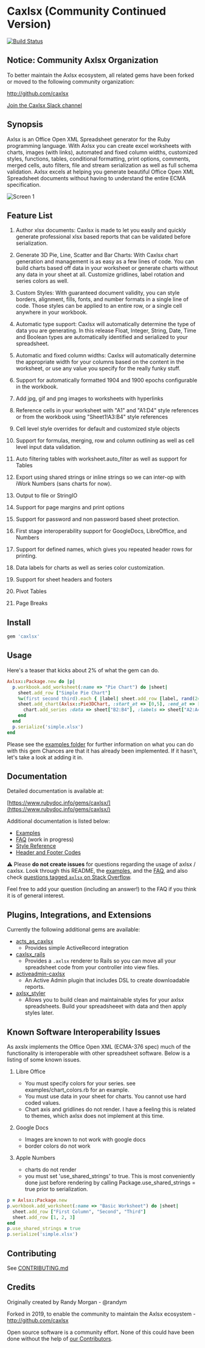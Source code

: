 # Caxlsx (Community Continued Version)
[![Build Status](https://travis-ci.com/caxlsx/caxlsx.svg?branch=master)](https://travis-ci.com/caxlsx/caxlsx)

## Notice: Community Axlsx Organization

To better maintain the Axlsx ecosystem, all related gems have been forked or moved to the following community organization: 

http://github.com/caxlsx

[Join the Caxlsx Slack channel](https://join.slack.com/t/caxlsx/shared_invite/enQtOTI5OTM0MzI1Njk5LTBlMDQzNDk2YzkwODMxMmVkODMyYzJiZGU5NTQ3YTg5NTBlN2IwZTlmNTRjNzhiY2E0MDY2OTEyYmFlODI5NjA)

## Synopsis

Axlsx is an Office Open XML Spreadsheet generator for the Ruby programming language.
With Axlsx you can create excel worksheets with charts, images (with links), automated and fixed column widths, customized styles, functions, tables, conditional formatting, print options, comments, merged cells, auto filters, file and stream serialization  as well as full schema validation. Axlsx excels at helping you generate beautiful Office Open XML Spreadsheet documents without having to understand the entire ECMA specification.

![Screen 1](https://github.com/caxlsx/caxlsx/raw/master/examples/sample.png)


## Feature List

1. Author xlsx documents: Caxlsx is made to let you easily and quickly generate professional xlsx based reports that can be validated before serialization.

2. Generate 3D Pie, Line, Scatter and Bar Charts: With Caxlsx chart generation and management is as easy as a few lines of code. You can build charts based off data in your worksheet or generate charts without any data in your sheet at all. Customize gridlines, label rotation and series colors as well.

3. Custom Styles: With guaranteed document validity, you can style borders, alignment, fills, fonts, and number formats in a single line of code. Those styles can be applied to an entire row, or a single cell anywhere in your workbook.

4. Automatic type support: Caxlsx will automatically determine the type of data you are generating. In this release Float, Integer, String, Date, Time and Boolean types are automatically identified and serialized to your spreadsheet.

5. Automatic and fixed column widths: Caxlsx will automatically determine the appropriate width for your columns based on the content in the worksheet, or use any value you specify for the really funky stuff.

6. Support for automatically formatted 1904 and 1900 epochs configurable in the workbook.

7. Add jpg, gif and png images to worksheets with hyperlinks

8. Reference cells in your worksheet with "A1" and "A1:D4" style references or from the workbook using "Sheet1!A3:B4" style references

9. Cell level style overrides for default and customized style objects

10. Support for formulas, merging, row and column outlining as well as
cell level input data validation.

12. Auto filtering tables with worksheet.auto_filter as well as support for Tables

13. Export using shared strings or inline strings so we can inter-op with iWork Numbers (sans charts for now).

14. Output to file or StringIO

15. Support for page margins and print options

16. Support for password and non password based sheet protection.

17. First stage interoperability support for GoogleDocs, LibreOffice,
and Numbers

18. Support for defined names, which gives you repeated header rows for printing.

19. Data labels for charts as well as series color customization.

20. Support for sheet headers and footers

21. Pivot Tables

22. Page Breaks


## Install

```ruby
gem 'caxlsx'
```

## Usage

Here's a teaser that kicks about 2% of what the gem can do.

```ruby
Axlsx::Package.new do |p|
  p.workbook.add_worksheet(:name => "Pie Chart") do |sheet|
    sheet.add_row ["Simple Pie Chart"]
    %w(first second third).each { |label| sheet.add_row [label, rand(24)+1] }
    sheet.add_chart(Axlsx::Pie3DChart, :start_at => [0,5], :end_at => [10, 20], :title => "example 3: Pie Chart") do |chart|
      chart.add_series :data => sheet["B2:B4"], :labels => sheet["A2:A4"],  :colors => ['FF0000', '00FF00', '0000FF']
    end
  end
  p.serialize('simple.xlsx')
end
```

Please see the [examples folder](https://github.com/caxlsx/caxlsx/tree/master/examples) for further information on what you can do with this gem  Chances are that it has already been implemented. If it hasn't, let's take a look at adding it in.

## Documentation

Detailed documentation is available at:

[https://www.rubydoc.info/gems/caxlsx/](https://www.rubydoc.info/gems/caxlsx/)

Additional documentation is listed below:

- [Examples](https://github.com/caxlsx/caxlsx/tree/master/examples)
- [FAQ](https://github.com/caxlsx/caxlsx/wiki/FAQ) (work in progress)
- [Style Reference](https://github.com/caxlsx/caxlsx/blob/master/docs/style_reference.md)
- [Header and Footer Codes](https://github.com/caxlsx/caxlsx/blob/master/docs/header_and_footer_codes.md)

⚠ Please __do not create issues__ for questions regarding the usage of axlsx / caxlsx. Look through this README, the [examples](https://github.com/caxlsx/caxlsx/tree/master/examples/example.rb), and the [FAQ](https://github.com/caxlsx/caxlsx/wiki/FAQ), and also check [questions tagged `axlsx` on Stack Overflow](https://stackoverflow.com/questions/tagged/axlsx).

Feel free to add your question (including an answer!) to the FAQ if you think it is of general interest.

## Plugins, Integrations, and Extensions

Currently the following additional gems are available:

- [acts_as_caxlsx](https://github.com/caxlsx/acts_as_caxlsx)
  * Provides simple ActiveRecord integration
- [caxlsx_rails](https://github.com/caxlsx/caxlsx_rails)
  * Provides a `.axlsx` renderer to Rails so you can move all your spreadsheet code from your controller into view files.
- [activeadmin-caxlsx](https://github.com/caxlsx/activeadmin-caxlsx)
  * An Active Admin plugin that includes DSL to create downloadable reports.
- [axlsx_styler](https://github.com/axlsx-styler-gem/axlsx_styler)
  * Allows you to build clean and maintainable styles for your axlsx spreadsheets. Build your spreadsheeet with data and then apply styles later.

## Known Software Interoperability Issues

As axslx implements the Office Open XML (ECMA-376 spec) much of the
functionality is interoperable with other spreadsheet software. Below is
a listing of some known issues.

1. Libre Office
   -  You must specify colors for your series. see examples/chart_colors.rb
for an example.
   - You must use data in your sheet for charts. You cannot use hard coded
values.
   -  Chart axis and gridlines do not render. I have a feeling this is
related to themes, which axlsx does not implement at this time.

2. Google Docs
   - Images are known to not work with google docs
   - border colors do not work

3. Apple Numbers
   - charts do not render
   - you must set 'use_shared_strings' to true. This is most conveniently done just before rendering by calling Package.use_shared_strings = true prior to serialization.

```ruby
p = Axlsx::Package.new
p.workbook.add_worksheet(:name => "Basic Worksheet") do |sheet|
  sheet.add_row ["First Column", "Second", "Third"]
  sheet.add_row [1, 2, 3]
end
p.use_shared_strings = true
p.serialize('simple.xlsx')
```

## Contributing

See [CONTRIBUTING.md](https://github.com/caxlsx/caxlsx/blob/master/CONTRIBUTING.md)

## Credits

Originally created by Randy Morgan - @randym

Forked in 2019, to enable the community to maintain the Axlsx ecosystem - http://github.com/caxlsx

Open source software is a community effort. None of this could have been done without the help of [our Contributors](https://github.com/caxlsx/caxlsx/graphs/contributors).
